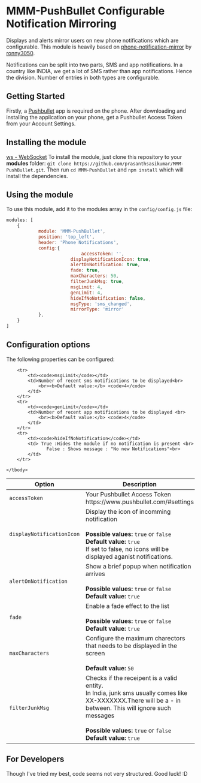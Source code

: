 # MMM-PushBullet Configurable Notification Mirroring
Displays and alerts mirror users on new phone notifications which are configurable.
This module is heavily based on [phone-notification-mirror](https://github.com/ronny3050/phone-notification-mirror) by [ronny3050](https://github.com/ronny3050).

Notifications can be split into two parts, SMS and app notifications. In a country like INDIA, we get a lot of SMS rather than app notifications. Hence the division.
Number of entries in both types are configurable.


## Getting Started
Firstly, a [Pushbullet](https://www.pushbullet.com/) app is required on the phone. After downloading and installing the application on your phone, get a Pushbullet Access Token from your Account Settings.

## Installing the module
[ws - WebSocket](https://www.npmjs.com/package/ws)
To install the module, just clone this repository to your __modules__ folder: `git clone https://github.com/prasanthsasikumar/MMM-PushBullet.git`.
Then run `cd MMM-PushBullet` and `npm install` which will install the dependencies.

## Using the module

To use this module, add it to the modules array in the `config/config.js` file:
````javascript
modules: [
	{
		    module: 'MMM-PushBullet',
            position: 'top_left',
            header: 'Phone Notifications',
            config:{
							accessToken: '',
					    displayNotificationIcon: true,
					    alertOnNotification: true,
					    fade: true,
					    maxCharacters: 50,
					    filterJunkMsg: true,
					    msgLimit: 4,
					    genLimit: 4,
					    hideIfNoNotification: false,
					    msgType: 'sms_changed',
					    mirrorType: 'mirror'
            },
	}
]
````

## Configuration options

The following properties can be configured:

<table width="100%">
	<!-- why, markdown... -->
	<thead>
		<tr>
			<th>Option</th>
			<th width="100%">Description</th>
		</tr>
	<thead>
	<tbody>
		<tr>
			<td><code>accessToken</code></td>
			<td>Your Pushbullet Access Token https://www.pushbullet.com/#settings<br>
			</td>
		</tr>
		<tr>
			<td><code>displayNotificationIcon</code></td>
			<td>Display the icon of incomming notification<br>
				<br><b>Possible values:</b> <code>true</code> or <code>false</code>
				<br><b>Default value:</b> <code>true</code>
				<br>If set to false, no icons will be displayed aganist notifications.
			</td>
		</tr>
		<tr>
			<td><code>alertOnNotification</code></td>
			<td>Show a brief popup when notification arrives<br>
				<br><b>Possible values:</b> <code>true</code> or <code>false</code>
				<br><b>Default value:</b> <code>true</code>
			</td>
		</tr>
		<tr>
			<td><code>fade</code></td>
			<td>Enable a fade effect to the list<br>
				<br><b>Possible values:</b> <code>true</code> or <code>false</code>
				<br><b>Default value:</b> <code>true</code>
			</td>
		</tr>
		<tr>
			<td><code>maxCharacters</code></td>
			<td>Configure the maximum charectors that needs to be displayed in the screen<br>
				<br><b>Default value:</b> <code>50</code>
			</td>
		</tr>
		<tr>
			<td><code>filterJunkMsg</code></td>
			<td>Checks if the receipent is a valid entity.
			<br>In India, junk sms usually comes like XX-XXXXXXX.There will be a - in between. This will ignore such messages<br>
				<br><b>Possible values:</b> <code>true</code> or <code>false</code>
				<br><b>Default value:</b> <code>true</code>
			</td>
		</tr>

		<tr>
			<td><code>msgLimit</code></td>
			<td>Number of recent sms notifications to be displayed<br>
				<br><b>Default value:</b> <code>4</code>
			</td>
		</tr>
		<tr>
			<td><code>genLimit</code></td>
			<td>Number of recent app notifications to be displayed <br>
				<br><b>Default value:</b> <code>4</code>
			</td>
		</tr>
		<tr>
			<td><code>hideIfNoNotification</code></td>
			<td> True :Hides the module if no notification is present <br>
				   False : Shows message : "No new Notifications"<br>
			</td>
		</tr>

	</tbody>
</table>

## For Developers
Though I've tried my best, code seems not very structured. Good luck! :D
